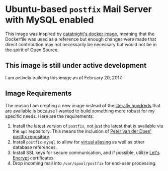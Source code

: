 # Ubuntu-based `postfix` Mail Server with MySQL enabled

This image was inspired by [catatnight's docker image](https://github.com/catatnight/docker-postfix), 
meaning that the Dockerfile was used as a reference but enough changes
were made that direct contribution may not necessarily be necessary but
would not be in the spirit of Open Source.

## This image is still under active development

I am actively building this image as of February 20, 2017.

## Image Requirements

The reason I am creating a new image instead of the [literally
hundreds](https://hub.docker.com/search/?isAutomated=0&isOfficial=0&page=1&pullCount=0&q=postfix&starCount=0)
that are available is because I wanted to build something more robust
for my specific needs.  Here are the requirements:

1. Install the latest version of `postfix`, not just the latest that is
   available via the `apt` repository.  This means the inclusion of
   [Peter van der
   Does' postfix repository](https://launchpad.net/~pdoes/+archive/ubuntu/postfix).
2. Install `postfix-mysql` to allow for [virtual
   aliasing](http://www.postfix.org/VIRTUAL_README.html) as well as
   other database references.
3. Install SSL keys for secure communication, and if possible, utilize
   [Let's Encrypt](https://letsencrypt.org/) certificates.
4. Drop incoming mail into `/var/spool/postfix` for end-user processing.


